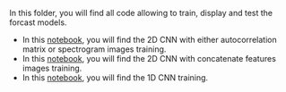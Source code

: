 In this folder, you will find all code allowing to train, display and test the forcast models.
* In this [notebook](Copie_de_Cnn_2D.ipynb), you will find the 2D CNN with either autocorrelation matrix or spectrogram images training.
* In this [notebook](Cnn_2D.ipynb), you will find the 2D CNN with concatenate features images training.
* In this [notebook](Cnn_2D.ipynb), you will find the 1D CNN training.
